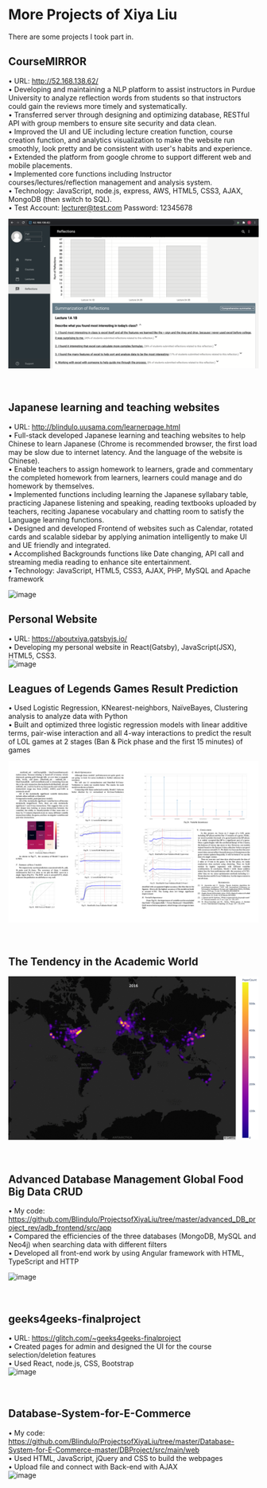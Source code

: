 # More Projects of Xiya Liu
There are some projects I took part in.
<br/>

## CourseMIRROR
• URL: http://52.168.138.62/<br/>
• Developing and maintaining a NLP platform to assist instructors in Purdue University to analyze reflection words from students so that instructors could gain the reviews more timely and systematically.</br>
• Transferred server through designing and optimizing database, RESTful API with group members to ensure site security and data clean.</br>
• Improved the UI and UE including lecture creation function, course creation function, and analytics visualization to make the website run smoothly, look pretty and be consistent with user's habits and experience.</br>
• Extended the platform from google chrome to support different web and mobile placements.</br>
• Implemented core functions including Instructor courses/lectures/reflection management and analysis system.</br>
• Technology: JavaScript, node.js, express, AWS, HTML5, CSS3, AJAX, MongoDB (then switch to SQL).</br>
• Test Account: lecturer@test.com Password: 12345678</br>


![image](https://github.com/Blindulo/MoreProjectsofXiyaLiu/blob/master/images/Screen%20Shot%202021-09-16%20at%2032155%20PM.png)
<br/><br/><br/>


## Japanese learning and teaching websites
• URL: http://blindulo.uusama.com/learnerpage.html <br/>
• Full-stack developed Japanese learning and teaching websites to help Chinese to learn Japanese (Chrome is recommended browser, the first load may be slow due to internet latency. And the language of the website is Chinese).<br/>
• Enable teachers to assign homework to learners, grade and commentary the completed homework from learners, learners could manage and do homework by themselves.<br/>
• Implemented functions including learning the Japanese syllabary table, practicing Japanese listening and speaking, reading textbooks uploaded by teachers, reciting Japanese vocabulary and chatting room to satisfy the Language learning functions.<br/>
• Designed and developed Frontend of websites such as Calendar, rotated cards and scalable sidebar by applying animation intelligently to make UI and UE friendly and integrated.<br/>
• Accomplished Backgrounds functions like Date changing, API call and streaming media reading to enhance site entertainment.<br/>
• Technology: JavaScript, HTML5, CSS3, AJAX, PHP, MySQL and Apache framework<br/>

![image](https://github.com/Blindulo/ProjectsofXiyaLiu/blob/master/images/Screen%20Shot%202020-09-10%20at%2012.15.38%20PM.png)

## Personal Website
• URL: https://aboutxiya.gatsbyjs.io/ <br/>
• Developing my personal website in React(Gatsby), JavaScript(JSX), HTML5, CSS3.<br/>
![image](https://github.com/Blindulo/ProjectsofXiyaLiu/blob/master/images/Screen%20Shot%202020-09-10%20at%2012.15.38%20PM.png)


## Leagues of Legends Games Result Prediction
•	Used Logistic Regression, KNearest-neighbors, NaïveBayes, Clustering analysis to analyze data with Python<br/>
•	Built and optimized three logistic regression models with linear additive terms, pair-wise interaction and all 4-way interactions to predict the result of LOL games at 2 stages (Ban & Pick phase and the first 15 minutes) of games<br/>

![image](https://raw.githubusercontent.com/Blindulo/MoreProjectsofXiyaLiu/master/images/Screen%20Shot%202021-01-27%20at%205.09.04%20PM.png)
<br/><br/><br/>

## The Tendency in the Academic World
![image](https://raw.githubusercontent.com/Blindulo/MoreProjectsofXiyaLiu/master/images/dynamicMaps.gif)
<br/><br/><br/>


## Advanced Database Management Global Food Big Data CRUD
•	My code: https://github.com/Blindulo/ProjectsofXiyaLiu/tree/master/advanced_DB_project_rev/adb_frontend/src/app <br/>
•	Compared the efficiencies of the three databases (MongoDB, MySQL and Neo4j) when searching data with different filters <br/>
•	Developed all front-end work by using Angular framework with HTML, TypeScript and HTTP<br/>

![image](https://github.com/Blindulo/ProjectsofXiyaLiu/blob/master/images/Screen%20Shot%202020-09-10%20at%2012.19.05%20PM.png)
<br/><br/><br/>

## geeks4geeks-finalproject
•	URL: https://glitch.com/~geeks4geeks-finalproject<br/>
•	Created pages for admin and designed the UI for the course selection/deletion features<br/>
•	Used React, node.js, CSS, Bootstrap<br/>
![image](https://github.com/Blindulo/ProjectsofXiyaLiu/blob/master/images/Screen%20Shot%202020-09-10%20at%2012.07.39%20PM.png)
<br/><br/><br/>

## Database-System-for-E-Commerce
•	My code: https://github.com/Blindulo/ProjectsofXiyaLiu/tree/master/Database-System-for-E-Commerce-master/DBProject/src/main/web <br/>
•	Used HTML, JavaScript, jQuery and CSS to build the webpages<br/>
•	Upload file and connect with Back-end with AJAX<br/>
![image](https://github.com/Blindulo/ProjectsofXiyaLiu/blob/master/Database-System-for-E-Commerce-master/DBProject/Screenshots/Sort_BY.png)
<br/><br/><br/>
